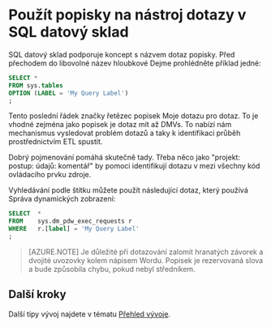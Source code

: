 <properties
   pageTitle="Použití štítky, aby nástroje dotazy v SQL datový sklad | Microsoft Azure"
   description="Tipy pro použití štítky, aby nástroje dotazy v Azure SQL datový sklad k vývoji řešení."
   services="sql-data-warehouse"
   documentationCenter="NA"
   authors="jrowlandjones"
   manager="barbkess"
   editor=""/>

<tags
   ms.service="sql-data-warehouse"
   ms.devlang="NA"
   ms.topic="article"
   ms.tgt_pltfrm="NA"
   ms.workload="data-services"
   ms.date="06/14/2016"
   ms.author="jrj;barbkess;sonyama"/>

# <a name="use-labels-to-instrument-queries-in-sql-data-warehouse"></a>Použít popisky na nástroj dotazy v SQL datový sklad
SQL datový sklad podporuje koncept s názvem dotaz popisky. Před přechodem do libovolné název hloubkové Dejme prohlédněte příklad jedné:

```sql
SELECT *
FROM sys.tables
OPTION (LABEL = 'My Query Label')
;
```

Tento poslední řádek značky řetězec popisek Moje dotazu pro dotaz. To je vhodné zejména jako popisek je dotaz mít až DMVs. To nabízí nám mechanismus vysledovat problém dotazů a taky k identifikaci průběh prostřednictvím ETL spustit.

Dobrý pojmenování pomáhá skutečně tady. Třeba něco jako "projekt: postup: údajů: komentář" by pomoci identifikují dotazu v mezi všechny kód ovládacího prvku zdroje.

Vyhledávání podle štítku můžete použít následující dotaz, který používá Správa dynamických zobrazení:

```sql
SELECT  *
FROM    sys.dm_pdw_exec_requests r
WHERE   r.[label] = 'My Query Label'
;
```

> [AZURE.NOTE] Je důležité při dotazování zalomit hranatých závorek a dvojité uvozovky kolem nápisem Wordu. Popisek je rezervovaná slova a bude způsobila chybu, pokud nebyl středníkem.


## <a name="next-steps"></a>Další kroky
Další tipy vývoj najdete v tématu [Přehled vývoje][].

<!--Image references-->

<!--Article references-->
[Přehled vývoje]: sql-data-warehouse-overview-develop.md

<!--MSDN references-->

<!--Other Web references-->
